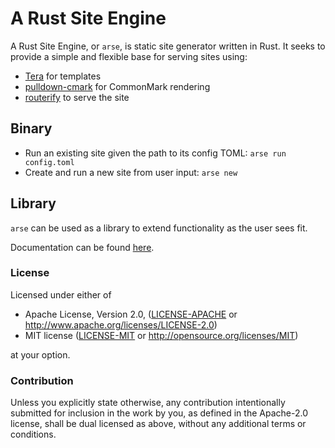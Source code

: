 # A Rust Site Engine

A Rust Site Engine, or `arse`, is static site generator written in Rust. It seeks to provide a simple
and flexible base for serving sites using:

* [Tera](https://tera.netlify.app/) for templates
* [pulldown-cmark](https://crates.io/crates/pulldown-cmark) for CommonMark rendering
* [routerify](https://crates.io/crates/routerify) to serve the site

## Binary

* Run an existing site given the path to its config TOML: `arse run config.toml`
* Create and run a new site from user input: `arse new`

## Library

`arse` can be used as a library to extend functionality as the user sees fit.

Documentation can be found [here](https://docs.rs/arse/).

### License

Licensed under either of

 * Apache License, Version 2.0, ([LICENSE-APACHE](LICENSE-APACHE) or http://www.apache.org/licenses/LICENSE-2.0)
 * MIT license ([LICENSE-MIT](LICENSE-MIT) or http://opensource.org/licenses/MIT)

at your option.

### Contribution

Unless you explicitly state otherwise, any contribution intentionally submitted
for inclusion in the work by you, as defined in the Apache-2.0 license, shall be dual licensed as above, without any
additional terms or conditions.
